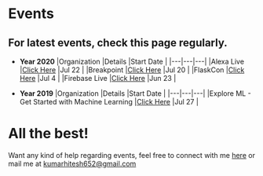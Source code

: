 # Events

## For latest events, check this page regularly.

- **Year 2020**
  |Organization   |Details   |Start Date   |
  |---|---|---|
  |Alexa Live   |[Click Here](https://developer.amazon.com/en-US/alexa/alexa-live)   |Jul 22   |
  |Breakpoint   |[Click Here](https://www.browserstack.com/events/breakpoint)   |Jul 20   |
  |FlaskCon   |[Click Here](https://flaskcon.com)   |Jul 4   |
  |Firebase Live   |[Click Here](https://firebaseonair.withgoogle.com/events/firebase-live20)   |Jun 23   |

- **Year 2019**
  |Organization   |Details   |Start Date   |
  |---|---|---|
  |Explore ML - Get Started with Machine Learning   |[Click Here](https://events.withgoogle.com/explore-ml-in/)   |Jul 27   |

# All the best!

Want any kind of help regarding events, feel free to connect with me [here](https://www.linkedin.com/in/heroichitesh/) or mail me at kumarhitesh652@gmail.com
